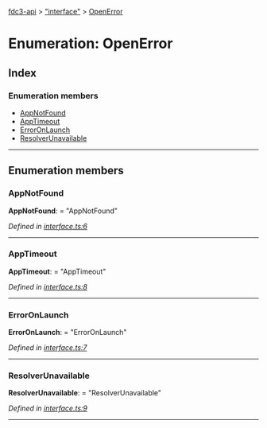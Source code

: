 [fdc3-api](../README.md) > ["interface"](../modules/_interface_.md) > [OpenError](../enums/_interface_.openerror.md)

# Enumeration: OpenError

## Index

### Enumeration members

* [AppNotFound](_interface_.openerror.md#appnotfound)
* [AppTimeout](_interface_.openerror.md#apptimeout)
* [ErrorOnLaunch](_interface_.openerror.md#erroronlaunch)
* [ResolverUnavailable](_interface_.openerror.md#resolverunavailable)

---

## Enumeration members

<a id="appnotfound"></a>

###  AppNotFound

**AppNotFound**:  = "AppNotFound"

*Defined in [interface.ts:6](https://github.com/ColinEberhardt/API/blob/eac0696/src/interface.ts#L6)*

___
<a id="apptimeout"></a>

###  AppTimeout

**AppTimeout**:  = "AppTimeout"

*Defined in [interface.ts:8](https://github.com/ColinEberhardt/API/blob/eac0696/src/interface.ts#L8)*

___
<a id="erroronlaunch"></a>

###  ErrorOnLaunch

**ErrorOnLaunch**:  = "ErrorOnLaunch"

*Defined in [interface.ts:7](https://github.com/ColinEberhardt/API/blob/eac0696/src/interface.ts#L7)*

___
<a id="resolverunavailable"></a>

###  ResolverUnavailable

**ResolverUnavailable**:  = "ResolverUnavailable"

*Defined in [interface.ts:9](https://github.com/ColinEberhardt/API/blob/eac0696/src/interface.ts#L9)*

___

